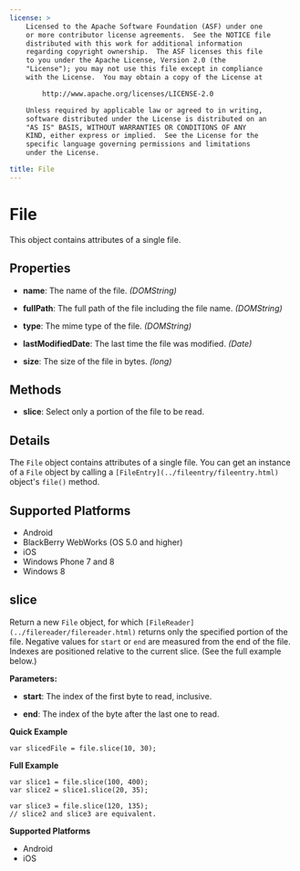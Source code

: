 ```yaml
---
license: >
    Licensed to the Apache Software Foundation (ASF) under one
    or more contributor license agreements.  See the NOTICE file
    distributed with this work for additional information
    regarding copyright ownership.  The ASF licenses this file
    to you under the Apache License, Version 2.0 (the
    "License"); you may not use this file except in compliance
    with the License.  You may obtain a copy of the License at

        http://www.apache.org/licenses/LICENSE-2.0

    Unless required by applicable law or agreed to in writing,
    software distributed under the License is distributed on an
    "AS IS" BASIS, WITHOUT WARRANTIES OR CONDITIONS OF ANY
    KIND, either express or implied.  See the License for the
    specific language governing permissions and limitations
    under the License.

title: File
---
```


# File

This object contains attributes of a single file.

## Properties

- __name__: The name of the file. _(DOMString)_

- __fullPath__: The full path of the file including the file name. _(DOMString)_

- __type__: The mime type of the file. _(DOMString)_

- __lastModifiedDate__: The last time the file was modified. _(Date)_

- __size__: The size of the file in bytes. _(long)_

## Methods

- __slice__: Select only a portion of the file to be read.

## Details

The `File` object contains attributes of a single file.  You can get
an instance of a `File` object by calling a `[FileEntry](../fileentry/fileentry.html)` object's
`file()` method.

## Supported Platforms

- Android
- BlackBerry WebWorks (OS 5.0 and higher)
- iOS
- Windows Phone 7 and 8
- Windows 8

## slice

Return a new `File` object, for which `[FileReader](../filereader/filereader.html)` returns only the
specified portion of the file.  Negative values for `start` or `end`
are measured from the end of the file.  Indexes are positioned
relative to the current slice. (See the full example below.)

__Parameters:__

- __start__: The index of the first byte to read, inclusive.

- __end__: The index of the byte after the last one to read.

__Quick Example__

    var slicedFile = file.slice(10, 30);

__Full Example__

    var slice1 = file.slice(100, 400);
    var slice2 = slice1.slice(20, 35);

    var slice3 = file.slice(120, 135);
    // slice2 and slice3 are equivalent.

__Supported Platforms__

- Android
- iOS
